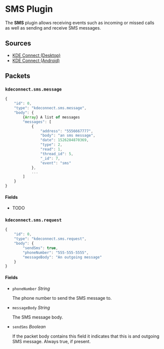 # SMS Plugin

The **SMS** plugin allows receiving events such as incoming or missed
calls as well as sending and receive SMS messages.

## Sources

* [KDE Connect (Desktop)](https://invent.kde.org/network/kdeconnect-kde/tree/master/plugins/sms)
* [KDE Connect (Android)](https://invent.kde.org/network/kdeconnect-android/tree/master/src/org/kde/kdeconnect/Plugins/SMSPlugin)

## Packets

### `kdeconnect.sms.message`

```js
{
    "id": 0,
    "type": "kdeconnect.sms.message",
    "body": {
        {Array} A list of messages
        "messages": [
            {
                "address": "5556667777",
                "body": "an sms message",
                "date": 1526284870369,
                "type": 2,
                "read": 1,
                "thread_id": 5,
                "_id": 7,
                "event": "sms"
            },
            ...
        ]
    }
}
```

#### Fields

* TODO

### `kdeconnect.sms.request`

```js
{
    "id": 0,
    "type": "kdeconnect.sms.request",
    "body": {
        "sendSms": true,
        "phoneNumber": "555-555-5555",
        "messageBody": "An outgoing message"
    }
}
```

#### Fields

* `phoneNumber` *String*

  The phone number to send the SMS message to.

* `messageBody` *String*

  The SMS message body.

* `sendSms` *Boolean*

  If the packet body contains this field it indicates that this is and outgoing
  SMS message. Always true, if present.

